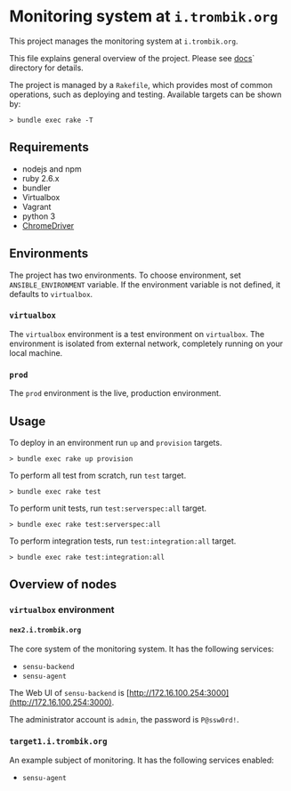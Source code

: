 # Monitoring system at `i.trombik.org`

This project manages the monitoring system at `i.trombik.org`.

This file explains general overview of the project. Please see [docs](docs/)`
directory for details.

The project is managed by a `Rakefile`, which provides most of common
operations, such as deploying and testing. Available targets can be shown by:

```console
> bundle exec rake -T
```

## Requirements

* nodejs and npm
* ruby 2.6.x
* bundler
* Virtualbox
* Vagrant
* python 3
* [ChromeDriver](https://chromedriver.chromium.org/getting-started)

## Environments

The project has two environments. To choose environment, set
`ANSIBLE_ENVIRONMENT` variable. If the environment variable is not defined, it
defaults to `virtualbox`.

### `virtualbox`

The `virtualbox` environment is a test environment on `virtualbox`. The
environment is isolated from external network, completely running on your
local machine.

### `prod`

The `prod` environment is the live, production environment.

## Usage

To deploy in an environment run `up` and `provision` targets.

```console
> bundle exec rake up provision
```

To perform all test from scratch, run `test` target.

```console
> bundle exec rake test
```

To perform unit tests, run `test:serverspec:all` target.

```console
> bundle exec rake test:serverspec:all
```

To perform integration tests, run `test:integration:all` target.

```console
> bundle exec rake test:integration:all
```

## Overview of nodes

### `virtualbox` environment

#### `nex2.i.trombik.org`

The core system of the monitoring system. It has the following services:

* `sensu-backend`
* `sensu-agent`

The Web UI of `sensu-backend` is
[http://172.16.100.254:3000](http://172.16.100.254:3000).

The administrator account is `admin`, the password is `P@ssw0rd!`.

### `target1.i.trombik.org`

An example subject of monitoring. It has the following services enabled:

* `sensu-agent`
